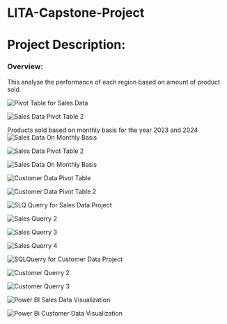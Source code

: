 # LITA-Capstone-Project

# Project Description:

### Overview: 
This analyse the performance of each region  based on amount of product sold. 

![Pivot Table for Sales Data](https://github.com/user-attachments/assets/1f7d3865-60eb-4f14-84cb-ce9d18cfd461)

![Sales Data Pivot Table 2](https://github.com/user-attachments/assets/4a380d61-76e9-4b15-ac12-5926279e7c02)

Products sold based on monthly basis for the year 2023 and 2024
![Sales Data On Monthly Basis](https://github.com/user-attachments/assets/7ab69a94-1b11-4a58-9bfe-e29c99b2a0cc)




![Sales Data Pivot Table 2](https://github.com/user-attachments/assets/81292a47-e995-4475-9f4f-56b722566d8d)

![Sales Data On Monthly Basis](https://github.com/user-attachments/assets/85c4d16f-8eda-44bf-a016-13acea1c2b16)

![Customer Data Pivot Table](https://github.com/user-attachments/assets/056fb43e-6075-4e18-bf47-4928c4a9b7b6)

![Customer Data Pivot Table 2](https://github.com/user-attachments/assets/b290dd59-bd08-462f-894e-dffea85c0618)

![SLQ Querry for Sales Data Project](https://github.com/user-attachments/assets/1da77c8d-cc19-4318-91bd-832435fdfc3e)


![Sales Querry 2](https://github.com/user-attachments/assets/e4760cae-2af7-41ae-a990-beace289291e)


![Sales Querry 3](https://github.com/user-attachments/assets/82e1c8d5-e91a-4908-bf3a-3ba5c9ae15ec)


![Sales Querry 4](https://github.com/user-attachments/assets/9aac8730-ab05-499f-af0c-0ca6674dace6)


![SQLQuerry for Customer Data Project](https://github.com/user-attachments/assets/269f522f-a952-4e87-8b79-adbcd8e53005)


![Customer Querry 2](https://github.com/user-attachments/assets/f77fb2b1-dbaa-45ad-937a-023e5ad7694a)




![Customer Querry 3](https://github.com/user-attachments/assets/b8b7ef98-1f99-49ae-9174-df5e241e4d5d)


![Power BI Sales Data Visualization](https://github.com/user-attachments/assets/07f1d168-fc49-49bd-b3a0-ce43c3e53f0d)



![Power Bi Customer Data Visualization](https://github.com/user-attachments/assets/ad86b3fd-f7ee-4318-b0d8-13b744665295)


